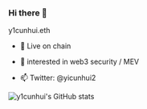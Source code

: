 ### Hi there 👋

y1cunhui.eth


- 🔭 Live on chain
- 🌱 interested in web3 security / MEV

- 📫 Twitter: @yicunhui2



![y1cunhui's GitHub stats](https://github-readme-stats.vercel.app/api?username=y1cunhui&count_private=true&show_icons=true&theme=tokyonight)

